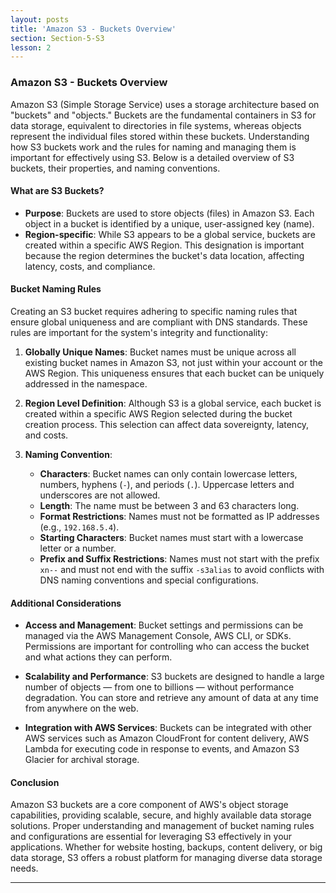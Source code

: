 ```yaml
---
layout: posts
title: 'Amazon S3 - Buckets Overview'
section: Section-5-S3
lesson: 2
---
```


### Amazon S3 - Buckets Overview

Amazon S3 (Simple Storage Service) uses a storage architecture based on "buckets" and "objects." Buckets are the fundamental containers in S3 for data storage, equivalent to directories in file systems, whereas objects represent the individual files stored within these buckets. Understanding how S3 buckets work and the rules for naming and managing them is important for effectively using S3. Below is a detailed overview of S3 buckets, their properties, and naming conventions.

<!-- pagebreak -->

#### What are S3 Buckets?

- **Purpose**: Buckets are used to store objects (files) in Amazon S3. Each object in a bucket is identified by a unique, user-assigned key (name).
- **Region-specific**: While S3 appears to be a global service, buckets are created within a specific AWS Region. This designation is important because the region determines the bucket's data location, affecting latency, costs, and compliance.
<!-- pagebreak -->

#### Bucket Naming Rules

Creating an S3 bucket requires adhering to specific naming rules that ensure global uniqueness and are compliant with DNS standards. These rules are important for the system's integrity and functionality:

1. **Globally Unique Names**: Bucket names must be unique across all existing bucket names in Amazon S3, not just within your account or the AWS Region. This uniqueness ensures that each bucket can be uniquely addressed in the namespace.

2. **Region Level Definition**: Although S3 is a global service, each bucket is created within a specific AWS Region selected during the bucket creation process. This selection can affect data sovereignty, latency, and costs.

3. **Naming Convention**:
   - **Characters**: Bucket names can only contain lowercase letters, numbers, hyphens (`-`), and periods (`.`). Uppercase letters and underscores are not allowed.
   - **Length**: The name must be between 3 and 63 characters long.
   - **Format Restrictions**: Names must not be formatted as IP addresses (e.g., `192.168.5.4`).
   - **Starting Characters**: Bucket names must start with a lowercase letter or a number.
   - **Prefix and Suffix Restrictions**: Names must not start with the prefix `xn--` and must not end with the suffix `-s3alias` to avoid conflicts with DNS naming conventions and special configurations.
   <!-- pagebreak -->

#### Additional Considerations

- **Access and Management**: Bucket settings and permissions can be managed via the AWS Management Console, AWS CLI, or SDKs. Permissions are important for controlling who can access the bucket and what actions they can perform.

- **Scalability and Performance**: S3 buckets are designed to handle a large number of objects — from one to billions — without performance degradation. You can store and retrieve any amount of data at any time from anywhere on the web.

- **Integration with AWS Services**: Buckets can be integrated with other AWS services such as Amazon CloudFront for content delivery, AWS Lambda for executing code in response to events, and Amazon S3 Glacier for archival storage.
   <!-- pagebreak -->

#### Conclusion

Amazon S3 buckets are a core component of AWS's object storage capabilities, providing scalable, secure, and highly available data storage solutions. Proper understanding and management of bucket naming rules and configurations are essential for leveraging S3 effectively in your applications. Whether for website hosting, backups, content delivery, or big data storage, S3 offers a robust platform for managing diverse data storage needs.

---
